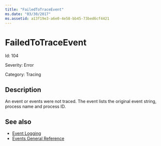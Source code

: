 ```yaml
---
title: "FailedToTraceEvent"
ms.date: "03/30/2017"
ms.assetid: a13f19e3-a6e0-4e58-bb45-73bed6cf4421
---
```

# FailedToTraceEvent

Id: 104  
  
 Severity: Error  
  
 Category: Tracing  
  
## Description  

 An event or events were not traced. The event lists the original event string, process name and process ID.  
  
## See also

- [Event Logging](index.md)
- [Events General Reference](events-general-reference.md)
